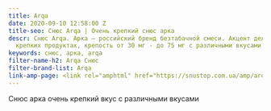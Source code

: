 ```yaml
---
title: Arqa
date: 2020-09-10 12:58:00 Z
title-seo: Снюс Arqa | Очень крепкий снюс арка
descr: Снюс Arqa. Арка — российский бренд безтабачной смеси. Акцент делают на очень
  крепких продуктах, крепость от 30 мг - до 75 мг с различными вкусами.
keywords: снюс, арка, arqa
filter-name-h2: Arqa Снюс
filter-brand-list: Arqa
link-amp-page: <link rel="amphtml" href="https://snustop.com.ua/amp/arqa">
---
```


Снюс арка очень крепкий вкус с различными вкусами